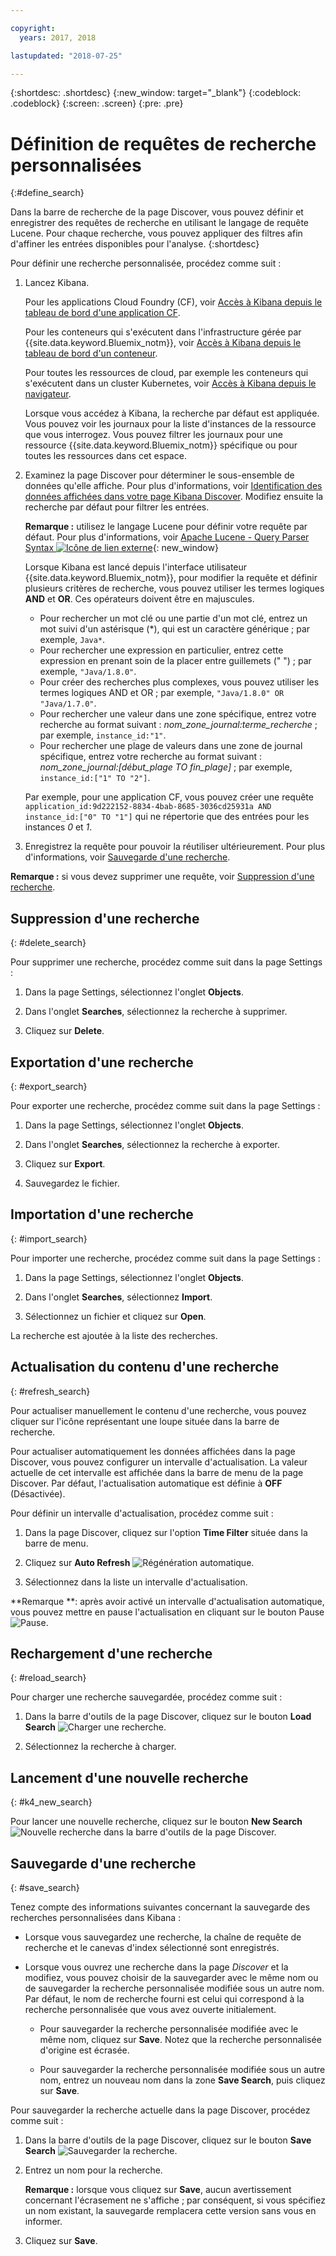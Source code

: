 ```yaml
---

copyright:
  years: 2017, 2018

lastupdated: "2018-07-25"

---
```




{:shortdesc: .shortdesc}
{:new_window: target="_blank"}
{:codeblock: .codeblock}
{:screen: .screen}
{:pre: .pre}

# Définition de requêtes de recherche personnalisées
{:#define_search}

Dans la barre de recherche de la page Discover, vous pouvez définir et enregistrer des requêtes de recherche en utilisant le langage de requête Lucene. Pour chaque recherche, vous pouvez appliquer des filtres afin d'affiner les entrées disponibles pour l'analyse.
{:shortdesc}

Pour définir une recherche personnalisée, procédez comme suit :

1. Lancez Kibana.

    Pour les applications Cloud Foundry (CF), voir [Accès à Kibana depuis le tableau de bord d'une application CF](/docs/services/CloudLogAnalysis/kibana/launch.html#launch_Kibana_from_cf_app).

	Pour les conteneurs qui s'exécutent dans l'infrastructure gérée par {{site.data.keyword.Bluemix_notm}}, voir [Accès à Kibana depuis le tableau de bord d'un conteneur](/docs/services/CloudLogAnalysis/kibana/launch.html#launch_Kibana_for_containers).
    
    Pour toutes les ressources de cloud, par exemple les conteneurs qui s'exécutent dans un cluster Kubernetes, voir [Accès à Kibana depuis le navigateur](/docs/services/CloudLogAnalysis/kibana/launch.html#launch_Kibana_from_browser). 
	
	Lorsque vous accédez à Kibana, la recherche par défaut est appliquée. Vous pouvez voir les journaux pour la liste d'instances de la ressource que vous interrogez. Vous pouvez filtrer les journaux pour une ressource {{site.data.keyword.Bluemix_notm}} spécifique ou pour toutes les ressources dans cet espace.

2. Examinez la page Discover pour déterminer le sous-ensemble de données qu'elle affiche. Pour plus d'informations, voir [Identification des données affichées dans votre page Kibana Discover](/docs/services/CloudLogAnalysis/kibana/analize_logs_interactively.html#identify_data). Modifiez ensuite la recherche par défaut pour filtrer les entrées.

    **Remarque :** utilisez le langage Lucene pour définir votre requête par défaut. Pour plus d'informations, voir [Apache Lucene - Query Parser Syntax  ![Icône de lien externe](../../../icons/launch-glyph.svg "Icône de lien externe")](https://lucene.apache.org/core/2_9_4/queryparsersyntax.html){: new_window}
    
    Lorsque Kibana est lancé depuis l'interface utilisateur {{site.data.keyword.Bluemix_notm}}, pour modifier la requête et définir plusieurs critères de recherche, vous pouvez utiliser les termes logiques **AND** et **OR**. Ces opérateurs doivent être en majuscules.    
    
    * Pour rechercher un mot clé ou une partie d'un mot clé, entrez un mot suivi d'un astérisque (*), qui est un caractère générique ; par exemple, `Java*`. 
    * Pour rechercher une expression en particulier, entrez cette expression en prenant soin de la placer entre guillemets (" ") ; par exemple, `"Java/1.8.0"`.
    * Pour créer des recherches plus complexes, vous pouvez utiliser les termes logiques AND et OR ; par exemple, `"Java/1.8.0" OR "Java/1.7.0"`.
    * Pour rechercher une valeur dans une zone spécifique, entrez votre recherche au format suivant : *nom_zone_journal:terme_recherche* ; par exemple, `instance_id:"1"`.
    * Pour rechercher une plage de valeurs dans une zone de journal spécifique, entrez votre recherche au format suivant : *nom_zone_journal:[début_plage TO fin_plage]* ; par exemple, `instance_id:["1" TO "2"]`.

     Par exemple, pour une application CF, vous pouvez créer une requête `application_id:9d222152-8834-4bab-8685-3036cd25931a AND instance_id:["0" TO "1"]` qui ne répertorie que des entrées pour les instances *0* et *1*. 

3. Enregistrez la requête pour pouvoir la réutiliser ultérieurement. Pour plus d'informations, voir [Sauvegarde d'une recherche](/docs/services/CloudLogAnalysis/kibana/define_search.html#save_search). 

**Remarque :** si vous devez supprimer une requête, voir [Suppression d'une recherche](/docs/services/CloudLogAnalysis/kibana/define_search.html#delete_search).



## Suppression d'une recherche
{: #delete_search}

Pour supprimer une recherche, procédez comme suit dans la page Settings :

1. Dans la page Settings, sélectionnez l'onglet **Objects**.

2. Dans l'onglet **Searches**, sélectionnez la recherche à supprimer.

3. Cliquez sur **Delete**.


## Exportation d'une recherche
{: #export_search}

Pour exporter une recherche, procédez comme suit dans la page Settings :

1. Dans la page Settings, sélectionnez l'onglet **Objects**.

2. Dans l'onglet **Searches**, sélectionnez la recherche à exporter.

3. Cliquez sur **Export**.

4. Sauvegardez le fichier.

 
## Importation d'une recherche
{: #import_search}

Pour importer une recherche, procédez comme suit dans la page Settings :

1. Dans la page Settings, sélectionnez l'onglet **Objects**.

2. Dans l'onglet **Searches**, sélectionnez **Import**.

3. Sélectionnez un fichier et cliquez sur **Open**.

La recherche est ajoutée à la liste des recherches.

## Actualisation du contenu d'une recherche
{: #refresh_search}

Pour actualiser manuellement le contenu d'une recherche, vous pouvez cliquer sur l'icône représentant une loupe située dans la barre de recherche. 

Pour actualiser automatiquement les données affichées dans la page Discover, vous pouvez configurer un intervalle d'actualisation. La valeur actuelle de cet intervalle est affichée dans la barre de menu de la page Discover. Par défaut, l'actualisation automatique est définie à **OFF** (Désactivée).

Pour définir un intervalle d'actualisation, procédez comme suit :

1. Dans la page Discover, cliquez sur l'option **Time Filter** située dans la barre de menu.

2. Cliquez sur **Auto Refresh** ![Régénération automatique](images/auto_refresh_icon.jpg "Régénération automatique").

3. Sélectionnez dans la liste un intervalle d'actualisation. 

**Remarque **: après avoir activé un intervalle d'actualisation automatique, vous pouvez mettre en pause l'actualisation en cliquant sur le bouton Pause ![Pause](images/auto_refresh_pause_icon.jpg "Pause").


## Rechargement d'une recherche
{: #reload_search}

Pour charger une recherche sauvegardée, procédez comme suit :

1. Dans la barre d'outils de la page Discover, cliquez sur le bouton **Load Search** ![Charger une recherche](images/load_icon.jpg "Charger une recherche").

2. Sélectionnez la recherche à charger. 

## Lancement d'une nouvelle recherche
{: #k4_new_search}

Pour lancer une nouvelle recherche, cliquez sur le bouton **New Search** ![Nouvelle recherche](images/new_search_icon.jpg "Nouvelle recherche") dans la barre d'outils de la page Discover.

## Sauvegarde d'une recherche 
{: #save_search}

Tenez compte des informations suivantes concernant la sauvegarde des recherches personnalisées dans Kibana :

* Lorsque vous sauvegardez une recherche, la chaîne de requête de recherche et le canevas d'index sélectionné sont enregistrés.
* Lorsque vous ouvrez une recherche dans la page *Discover* et la modifiez, vous pouvez choisir de la sauvegarder avec le même nom ou de sauvegarder la recherche personnalisée modifiée sous un autre nom. Par défaut, le nom de recherche fourni est celui qui correspond à la recherche personnalisée que vous avez ouverte initialement.

    * Pour sauvegarder la recherche personnalisée modifiée avec le même nom, cliquez sur **Save**. Notez que la recherche personnalisée d'origine est écrasée. 
	
	* Pour sauvegarder la recherche personnalisée modifiée sous un autre nom, entrez un nouveau nom dans la zone **Save Search**, puis cliquez sur **Save**. 


Pour sauvegarder la recherche actuelle dans la page Discover, procédez comme suit :

1. Dans la barre d'outils de la page Discover, cliquez sur le bouton **Save Search** ![Sauvegarder la recherche](images/save_search_icon.jpg "Sauvegarder la recherche").

2. Entrez un nom pour la recherche.

    **Remarque :** lorsque vous cliquez sur **Save**, aucun avertissement concernant l'écrasement ne s'affiche ; par conséquent, si vous spécifiez un nom existant, la sauvegarde remplacera cette version sans vous en informer.

3. Cliquez sur **Save**. 
